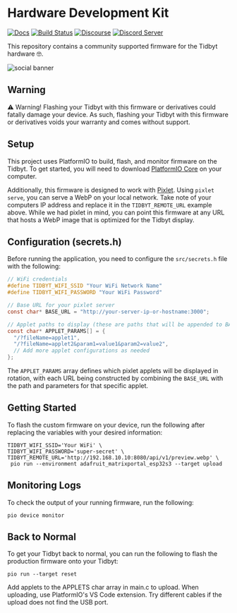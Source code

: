 # Hardware Development Kit
[![Docs](https://img.shields.io/badge/docs-tidbyt.dev-blue?style=flat-square)](https://tidbyt.dev)
[![Build Status](https://img.shields.io/github/actions/workflow/status/tidbyt/hdk/main.yaml?style=flat-square)](https://github.com/tidbyt/hdk/actions/workflows/main.yaml)
[![Discourse](https://img.shields.io/discourse/status?server=https%3A%2F%2Fdiscuss.tidbyt.com&style=flat-square)](https://discuss.tidbyt.com/)
[![Discord Server](https://img.shields.io/discord/928484660785336380?style=flat-square)](https://discord.gg/r45MXG4kZc)

This repository contains a community supported firmware for the Tidbyt hardware 🤓. 

![social banner](./docs/assets/social.png)

## Warning
⚠️ Warning! Flashing your Tidbyt with this firmware or derivatives could fatally 
damage your device. As such, flashing your Tidbyt with this firmware or
derivatives voids your warranty and comes without support.

## Setup
This project uses PlatformIO to build, flash, and monitor firmware on the Tidbyt.
To get started, you will need to download [PlatformIO Core][2] on your computer.

Additionally, this firmware is designed to work with [Pixlet][1]. Using
`pixlet serve`, you can serve a WebP on your local network. Take note of your
computers IP address and replace it in the `TIDBYT_REMOTE_URL` example above.
While we had pixlet in mind, you can point this firmware at any URL that hosts
a WebP image that is optimized for the Tidbyt display.

## Configuration (secrets.h)
Before running the application, you need to configure the `src/secrets.h` file with the following:

```c
// WiFi credentials
#define TIDBYT_WIFI_SSID "Your WiFi Network Name"
#define TIDBYT_WIFI_PASSWORD "Your WiFi Password"

// Base URL for your pixlet server
const char* BASE_URL = "http://your-server-ip-or-hostname:3000";

// Applet paths to display (these are paths that will be appended to BASE_URL)
const char* APPLET_PARAMS[] = {
  "/?fileName=applet1",
  "/?fileName=applet2&param1=value1&param2=value2",
  // Add more applet configurations as needed
};
```

The `APPLET_PARAMS` array defines which pixlet applets will be displayed in rotation, with each URL being constructed by combining the `BASE_URL` with the path and parameters for that specific applet.

## Getting Started
To flash the custom firmware on your device, run the following after replacing
the variables with your desired information:
```
TIDBYT_WIFI_SSID='Your WiFi' \
TIDBYT_WIFI_PASSWORD='super-secret' \
TIDBYT_REMOTE_URL='http://192.168.10.10:8080/api/v1/preview.webp' \
 pio run --environment adafruit_matrixportal_esp32s3 --target upload
```

## Monitoring Logs
To check the output of your running firmware, run the following:
```
pio device monitor
```

## Back to Normal
To get your Tidbyt back to normal, you can run the following to flash the
production firmware onto your Tidbyt:
```
pio run --target reset
```

[1]: https://github.com/tidbyt/pixlet
[2]: https://docs.platformio.org/en/latest/core/installation/index.html


Add applets to the APPLETS char array in main.c to upload.
When uploading, use PlatformIO's VS Code extension. Try different cables if the upload does not find the USB port.